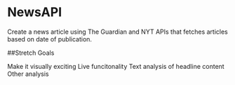 # NewsAPI

Create a news article using The Guardian and NYT APIs that fetches articles based on date of publication.

##Stretch Goals

Make it visually exciting
Live funcitonality
Text analysis of headline content
Other analysis
